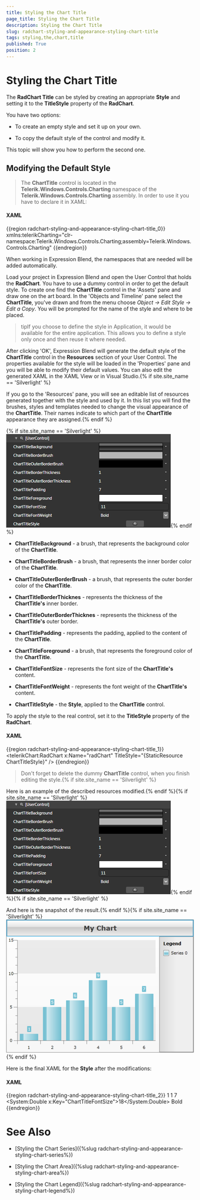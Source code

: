 ```yaml
---
title: Styling the Chart Title
page_title: Styling the Chart Title
description: Styling the Chart Title
slug: radchart-styling-and-appearance-styling-chart-title
tags: styling,the,chart,title
published: True
position: 2
---
```


# Styling the Chart Title



The __RadChart Title__ can be styled by creating an appropriate __Style__ and setting it to the __TitleStyle__ property of the __RadChart__. 

You have two options:

* To create an empty style and set it up on your own.

* To copy the default style of the control and modify it.

This topic will show you how to perform the second one.

## Modifying the Default Style

>The __ChartTitle__ control is located in the __Telerik.Windows.Controls.Charting__ namespace of the __Telerik.Windows.Controls.Charting__ assembly. In order to use it you have to declare it in XAML:

#### __XAML__

{{region radchart-styling-and-appearance-styling-chart-title_0}}
	xmlns:telerikCharting="clr-namespace:Telerik.Windows.Controls.Charting;assembly=Telerik.Windows.Controls.Charting"
	{{endregion}}



When working in Expression Blend, the namespaces that are needed will be added automatically.

Load your project in Expression Blend and open the User Control that holds the __RadChart__. You have to use a dummy control in order to get the default style. To create one find the __ChartTitle__ control in the 'Assets' pane and draw one on the art board. In the 'Objects and Timeline' pane select the __ChartTitle__, you've drawn and from the menu choose *Object -> Edit Style -> Edit a Copy*. You will be prompted for the name of the style and where to be placed.

>tipIf you choose to define the style in Application, it would be available for the entire application. This allows you to define a style only once and then reuse it where needed.

After clicking 'OK', Expression Blend will generate the default style of the __ChartTitle__ control in the __Resources__ section of your User Control. The properties available for the style will be loaded in the 'Properties' pane and you will be able to modify their default values. You can also edit the generated XAML in the XAML View or in Visual Studio.{% if site.site_name == 'Silverlight' %}

If you go to the 'Resources' pane, you will see an editable list of resources generated together with the style and used by it. In this list you will find the brushes, styles and templates needed to change the visual appearance of the __ChartTitle__. Their names indicate to which part of the __ChartTitle__ appearance they are assigned.{% endif %}

{% if site.site_name == 'Silverlight' %}![](images/RadChart_Styles_and_Templates_Styling_ChartTitle_01.png){% endif %}

* __ChartTitleBackground__ - a brush, that represents the background color of the __ChartTitle__.

* __ChartTitleBorderBrush__ - a brush, that represents the inner border color of the __ChartTitle__.

* __ChartTitleOuterBorderBrush__ - a brush, that represents the outer border color of the __ChartTitle__.

* __ChartTitleBorderThicknes__ - represents the thickness of the __ChartTitle's__ inner border.

* __ChartTitleOuterBorderThicknes__ - represents the thickness of the __ChartTitle's__ outer border.

* __ChartTitlePadding__ - represents the padding, applied to the content of the __ChartTitle__.

* __ChartTitleForeground__ - a brush, that represents the foreground color of the __ChartTitle__.

* __ChartTitleFontSize__ - represents the font size of the __ChartTitle's__ content.

* __ChartTitleFontWeight__ - represents the font weight of the __ChartTitle's__ content.

* __ChartTitleStyle__ - the __Style__, applied to the __ChartTitle__ control.

To apply the style to the real control, set it to the __TitleStyle__ property of the __RadChart__.

#### __XAML__

{{region radchart-styling-and-appearance-styling-chart-title_1}}
	<telerikChart:RadChart x:Name="radChart"
	                       TitleStyle="{StaticResource ChartTitleStyle}" />
	{{endregion}}



>Don't forget to delete the dummy __ChartTitle__ control, when you finish editing the style.{% if site.site_name == 'Silverlight' %}

Here is an example of the described resources modified.{% endif %}{% if site.site_name == 'Silverlight' %}
![](images/RadChart_Styles_and_Templates_Styling_ChartTitle_02.png){% endif %}{% if site.site_name == 'Silverlight' %}

And here is the snapshot of the result.{% endif %}{% if site.site_name == 'Silverlight' %}
![](images/RadChart_Styles_and_Templates_Styling_ChartTitle_03.png){% endif %}

Here is the final XAML for the __Style__ after the modifications:

#### __XAML__

{{region radchart-styling-and-appearance-styling-chart-title_2}}
	<LinearGradientBrush x:Key="ChartTitleBackground"
	                     EndPoint="0.5,1"
	                     StartPoint="0.5,0">
	    <GradientStop Color="#FFEDEDED"
	                  Offset="1" />
	    <GradientStop Color="White" />
	    <GradientStop Color="#FFE5E5E5"
	                  Offset="0.42" />
	    <GradientStop Color="#FFCACACA"
	                  Offset="0.43" />
	</LinearGradientBrush>
	<SolidColorBrush x:Key="ChartTitleBorderBrush"
	                 Color="#FFB5B5B5" />
	<SolidColorBrush x:Key="ChartTitleOuterBorderBrush"
	                 Color="#FF00ADFF" />
	<Thickness x:Key="ChartTitleBorderThickness">1</Thickness>
	<Thickness x:Key="ChartTitleOuterBorderThickness">1</Thickness>
	<Thickness x:Key="ChartTitlePadding">7</Thickness>
	<SolidColorBrush x:Key="ChartTitleForeground"
	                 Color="#FF3B3B3B" />
	<System:Double x:Key="ChartTitleFontSize">18</System:Double>
	<FontWeight x:Key="ChartTitleFontWeight">Bold</FontWeight>
	<Style x:Key="ChartTitleStyle"
	       TargetType="telerikCharting:ChartTitle">
	    <Setter Property="HorizontalContentAlignment"
	            Value="Center" />
	    <Setter Property="Background"
	            Value="{StaticResource ChartTitleBackground}" />
	    <Setter Property="BorderBrush"
	            Value="{StaticResource ChartTitleBorderBrush}" />
	    <Setter Property="OuterBorderBrush"
	            Value="{StaticResource ChartTitleOuterBorderBrush}" />
	    <Setter Property="BorderThickness"
	            Value="{StaticResource ChartTitleBorderThickness}" />
	    <Setter Property="OuterBorderThickness"
	            Value="{StaticResource ChartTitleOuterBorderThickness}" />
	    <Setter Property="Padding"
	            Value="{StaticResource ChartTitlePadding}" />
	    <Setter Property="Foreground"
	            Value="{StaticResource ChartTitleForeground}" />
	    <Setter Property="FontSize"
	            Value="{StaticResource ChartTitleFontSize}" />
	    <Setter Property="FontWeight"
	            Value="{StaticResource ChartTitleFontWeight}" />
	    <Setter Property="Template">
	        <Setter.Value>
	            <ControlTemplate TargetType="telerikCharting:ChartTitle">
	                <Border BorderBrush="{TemplateBinding OuterBorderBrush}"
	                        BorderThickness="{TemplateBinding OuterBorderThickness}">
	                    <Border Background="{TemplateBinding Background}"
	                            BorderBrush="{TemplateBinding BorderBrush}"
	                            BorderThickness="{TemplateBinding BorderThickness}"
	                            CornerRadius="{TemplateBinding CornerRadius}">
	                        <ContentControl FontFamily="{TemplateBinding FontFamily}"
	                                        FontSize="{TemplateBinding FontSize}"
	                                        FontStyle="{TemplateBinding FontStyle}"
	                                        FontWeight="{TemplateBinding FontWeight}"
	                                        Foreground="{TemplateBinding Foreground}"
	                                        HorizontalAlignment="{TemplateBinding HorizontalContentAlignment}"
	                                        Margin="{TemplateBinding Padding}"
	                                        VerticalAlignment="{TemplateBinding VerticalContentAlignment}"
	                                        Content="{TemplateBinding Content}" />
	                    </Border>
	                </Border>
	            </ControlTemplate>
	        </Setter.Value>
	    </Setter>
	</Style>
	{{endregion}}



# See Also

 * [Styling the Chart Series]({%slug radchart-styling-and-appearance-styling-chart-series%})

 * [Styling the Chart Area]({%slug radchart-styling-and-appearance-styling-chart-area%})

 * [Styling the Chart Legend]({%slug radchart-styling-and-appearance-styling-chart-legend%})

